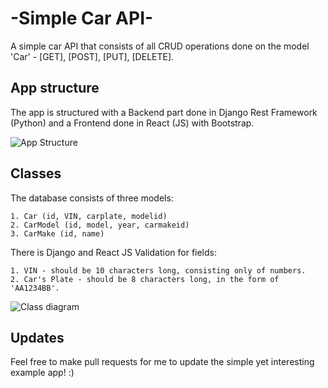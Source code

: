 # -Simple Car API-

A simple car API that consists of all CRUD operations done on the model 'Car' - [GET], [POST], [PUT], [DELETE].

## App structure

The app is structured with a Backend part done in Django Rest Framework (Python) and a Frontend done in React (JS) with Bootstrap.

![App Structure](https://www.plantuml.com/plantuml/png/XP312e9048Rl-nG_dkoWZo0Q4H4TDjURU9XqCJBTPNSa8dht5ZeaT72Etypm_VovPt8yZtSKrYfsSykpqw8ZfWjvZKWQpxtJwdoA82or0_M1Abb4U0c4gKjDBIC-gatp1LjZsBCZsuYt48UgaaXGxsuqzGQbzeozer4_Z1iGooTVpHHUrmwGPAX_QHgn52DDiuNuVxdkp_NKXHu-)

## Classes

The database consists of three models:
    
    1. Car (id, VIN, carplate, modelid)
    2. CarModel (id, model, year, carmakeid)
    3. CarMake (id, name)
    
There is Django and React JS Validation for fields:

    1. VIN - should be 10 characters long, consisting only of numbers.
    2. Car's Plate - should be 8 characters long, in the form of 'AA1234BB'.

![Class diagram](https://www.plantuml.com/plantuml/png/TL2z2i903Dxx51aLwGjqa49TEkWYk8SsbEBbbFGwYFZkNbhILk7WXdp9zvDBEGIKCBA3ok4md7hi13bh54250kyC8AzzWBxLwXgazntSwii6DIXFXu6Coe-MtCIFxp2BTtkjL_aFDeFO_6Hh-5bz4XjC6Hly8XGZDYYCTuhyHFuaNZec_q-F5ebmZqmfRvtDJdg-F3ykFocMmrX7nnPLRDOkoRSZkoy0)

## Updates

Feel free to make pull requests for me to update the simple yet interesting example app! :)
